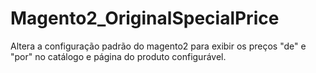 # Magento2_OriginalSpecialPrice
Altera a configuração padrão do magento2 para exibir os preços "de" e "por" no catálogo e página do produto configurável.
